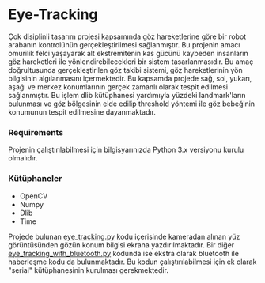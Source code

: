 # Eye-Tracking
Çok disiplinli tasarım projesi kapsamında göz hareketlerine göre bir robot arabanın kontrolünün gerçekleştirilmesi sağlanmıştır. Bu projenin amacı omurilik felci yaşayarak alt ekstremitenin kas gücünü kaybeden insanların göz hareketleri ile yönlendirebilecekleri bir sistem tasarlanmasıdır.
Bu amaç doğrultusunda gerçekleştirilen göz takibi sistemi, göz hareketlerinin yön bilgisinin algılanmasını içermektedir. Bu kapsamda projede sağ, sol, yukarı, aşağı ve merkez konumlarının gerçek zamanlı olarak tespit edilmesi sağlanmıştır.
Bu işlem dlib kütüphanesi yardımıyla yüzdeki landmark'ların bulunması ve göz bölgesinin elde edilip threshold yöntemi ile göz bebeğinin konumunun tespit edilmesine dayanmaktadır.

### Requirements

Projenin çalıştırılabilmesi için bilgisyarınızda Python 3.x versiyonu kurulu olmalıdır.

### Kütüphaneler
- OpenCV
- Numpy
- Dlib
- Time

Projede bulunan [eye_tracking.py](https://github.com/FidanVural/Eye-Tracking/blob/main/eye_tracking.py) kodu içerisinde kameradan alınan yüz görüntüsünden gözün konum bilgisi ekrana yazdırılmaktadır. Bir diğer [eye_tracking_with_bluetooth.py](https://github.com/FidanVural/Eye-Tracking/blob/main/eye_tracking_with_bluetooth.py) kodunda ise ekstra olarak bluetooth ile haberleşme kodu da bulunmaktadır. Bu kodun çalıştırılabilmesi için ek olarak "serial" kütüphanesinin kurulması gerekmektedir.

